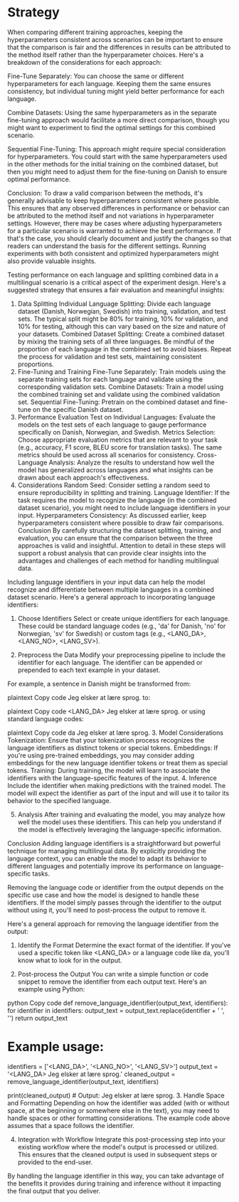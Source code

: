 # Strategy 

When comparing different training approaches, keeping the hyperparameters consistent across scenarios can be important to ensure that the comparison is fair and the differences in results can be attributed to the method itself rather than the hyperparameter choices. Here's a breakdown of the considerations for each approach:

Fine-Tune Separately: You can choose the same or different hyperparameters for each language. Keeping them the same ensures consistency, but individual tuning might yield better performance for each language.

Combine Datasets: Using the same hyperparameters as in the separate fine-tuning approach would facilitate a more direct comparison, though you might want to experiment to find the optimal settings for this combined scenario.

Sequential Fine-Tuning: This approach might require special consideration for hyperparameters. You could start with the same hyperparameters used in the other methods for the initial training on the combined dataset, but then you might need to adjust them for the fine-tuning on Danish to ensure optimal performance.

Conclusion:
To draw a valid comparison between the methods, it's generally advisable to keep hyperparameters consistent where possible. This ensures that any observed differences in performance or behavior can be attributed to the method itself and not variations in hyperparameter settings. However, there may be cases where adjusting hyperparameters for a particular scenario is warranted to achieve the best performance. If that's the case, you should clearly document and justify the changes so that readers can understand the basis for the different settings. Running experiments with both consistent and optimized hyperparameters might also provide valuable insights.



Testing performance on each language and splitting combined data in a multilingual scenario is a critical aspect of the experiment design. Here's a suggested strategy that ensures a fair evaluation and meaningful insights:

1. Data Splitting
Individual Language Splitting: Divide each language dataset (Danish, Norwegian, Swedish) into training, validation, and test sets. The typical split might be 80% for training, 10% for validation, and 10% for testing, although this can vary based on the size and nature of your datasets.
Combined Dataset Splitting: Create a combined dataset by mixing the training sets of all three languages. Be mindful of the proportion of each language in the combined set to avoid biases. Repeat the process for validation and test sets, maintaining consistent proportions.
2. Fine-Tuning and Training
Fine-Tune Separately: Train models using the separate training sets for each language and validate using the corresponding validation sets.
Combine Datasets: Train a model using the combined training set and validate using the combined validation set.
Sequential Fine-Tuning: Pretrain on the combined dataset and fine-tune on the specific Danish dataset.
3. Performance Evaluation
Test on Individual Languages: Evaluate the models on the test sets of each language to gauge performance specifically on Danish, Norwegian, and Swedish.
Metrics Selection: Choose appropriate evaluation metrics that are relevant to your task (e.g., accuracy, F1 score, BLEU score for translation tasks). The same metrics should be used across all scenarios for consistency.
Cross-Language Analysis: Analyze the results to understand how well the model has generalized across languages and what insights can be drawn about each approach's effectiveness.
4. Considerations
Random Seed: Consider setting a random seed to ensure reproducibility in splitting and training.
Language Identifier: If the task requires the model to recognize the language (in the combined dataset scenario), you might need to include language identifiers in your input.
Hyperparameters Consistency: As discussed earlier, keep hyperparameters consistent where possible to draw fair comparisons.
Conclusion
By carefully structuring the dataset splitting, training, and evaluation, you can ensure that the comparison between the three approaches is valid and insightful. Attention to detail in these steps will support a robust analysis that can provide clear insights into the advantages and challenges of each method for handling multilingual data.


Including language identifiers in your input data can help the model recognize and differentiate between multiple languages in a combined dataset scenario. Here's a general approach to incorporating language identifiers:

1. Choose Identifiers
Select or create unique identifiers for each language. These could be standard language codes (e.g., 'da' for Danish, 'no' for Norwegian, 'sv' for Swedish) or custom tags (e.g., <LANG_DA>, <LANG_NO>, <LANG_SV>).

2. Preprocess the Data
Modify your preprocessing pipeline to include the identifier for each language. The identifier can be appended or prepended to each text example in your dataset.

For example, a sentence in Danish might be transformed from:

plaintext
Copy code
Jeg elsker at lære sprog.
to:

plaintext
Copy code
<LANG_DA> Jeg elsker at lære sprog.
or using standard language codes:

plaintext
Copy code
da Jeg elsker at lære sprog.
3. Model Considerations
Tokenization: Ensure that your tokenization process recognizes the language identifiers as distinct tokens or special tokens.
Embeddings: If you're using pre-trained embeddings, you may consider adding embeddings for the new language identifier tokens or treat them as special tokens.
Training: During training, the model will learn to associate the identifiers with the language-specific features of the input.
4. Inference
Include the identifier when making predictions with the trained model. The model will expect the identifier as part of the input and will use it to tailor its behavior to the specified language.

5. Analysis
After training and evaluating the model, you may analyze how well the model uses these identifiers. This can help you understand if the model is effectively leveraging the language-specific information.

Conclusion
Adding language identifiers is a straightforward but powerful technique for managing multilingual data. By explicitly providing the language context, you can enable the model to adapt its behavior to different languages and potentially improve its performance on language-specific tasks.



Removing the language code or identifier from the output depends on the specific use case and how the model is designed to handle these identifiers. If the model simply passes through the identifier to the output without using it, you'll need to post-process the output to remove it.

Here's a general approach for removing the language identifier from the output:

1. Identify the Format
Determine the exact format of the identifier. If you've used a specific token like <LANG_DA> or a language code like da, you'll know what to look for in the output.

2. Post-process the Output
You can write a simple function or code snippet to remove the identifier from each output text. Here's an example using Python:

python
Copy code
def remove_language_identifier(output_text, identifiers):
    for identifier in identifiers:
        output_text = output_text.replace(identifier + ' ', '')
    return output_text

# Example usage:
identifiers = ['<LANG_DA>', '<LANG_NO>', '<LANG_SV>']
output_text = '<LANG_DA> Jeg elsker at lære sprog.'
cleaned_output = remove_language_identifier(output_text, identifiers)

print(cleaned_output)  # Output: Jeg elsker at lære sprog.
3. Handle Space and Formatting
Depending on how the identifier was added (with or without space, at the beginning or somewhere else in the text), you may need to handle spaces or other formatting considerations. The example code above assumes that a space follows the identifier.

4. Integration with Workflow
Integrate this post-processing step into your existing workflow where the model's output is processed or utilized. This ensures that the cleaned output is used in subsequent steps or provided to the end-user.

By handling the language identifier in this way, you can take advantage of the benefits it provides during training and inference without it impacting the final output that you deliver.

